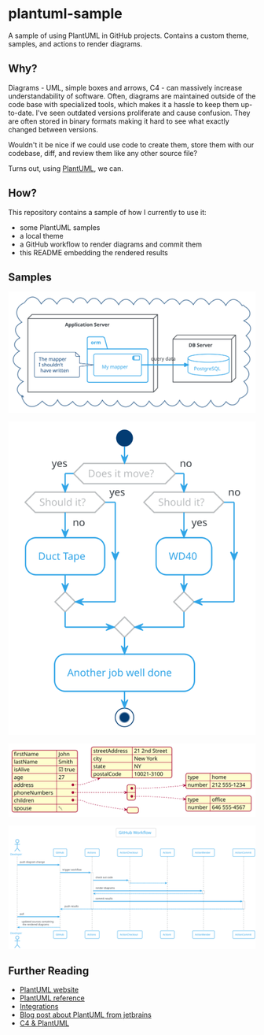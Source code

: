 # plantuml-sample
A sample of using PlantUML in GitHub projects. Contains a custom theme, samples, and actions to render diagrams.

## Why?

Diagrams - UML, simple boxes and arrows, C4 - can massively increase understandability of software. Often, diagrams are maintained outside of the code base with specialized tools, which makes it a hassle to keep them up-to-date. I've seen outdated versions proliferate and cause confusion.
They are often stored in binary formats making it hard to see what exactly changed between versions.

Wouldn't it be nice if we could use code to create them, store them with our codebase, diff, and review them like any other source file?

Turns out, using [PlantUML](https://plantuml.com/), we can.

## How?

This repository contains a sample of how I currently to use it:

- some PlantUML samples
- a local theme
- a GitHub workflow to render diagrams and commit them
- this README embedding the rendered results

## Samples

![deployment diagram](./docs/deployment.svg)

![flow-chart](./docs/flow-chart.svg)

![json](./docs/json-sample.svg)

![sequence](./docs/gh-workflow.svg)

## Further Reading

- [PlantUML website](https://plantuml.com/en/)
- [PlantUML reference](http://plantuml.com/en/guide)
- [Integrations](https://plantuml.com/en/running)
- [Blog post about PlantUML from jetbrains](https://blog.jetbrains.com/dotnet/2020/10/06/create-uml-diagrams-using-plantuml/)
- [C4 & PlantUML](https://github.com/plantuml-stdlib/C4-PlantUML)
